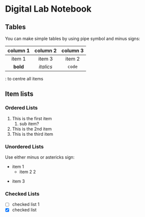 # Digital Lab Notebook

## Tables

You can make simple tables by using pipe symbol and minus signs:

| column 1 | column 2 | column 3|
|:---------:|:----------:|:---------:|
|item 1    |   item 3 |  item 2 |
|**bold**  |*italics* | `code`  |

: to centre all items

## Item lists

### Ordered Lists

1. This is the first item
    1. sub item?
1. This is the 2nd item
1. This is the third item

### Unordered Lists

Use either minus or astericks sign:

* item 1
    * item 2
2
- item 3

### Checked Lists

- [ ] checked list 1
- [x] checked list 
